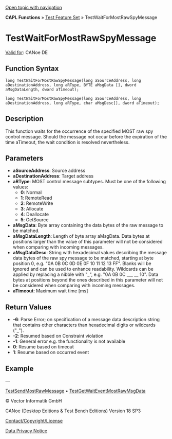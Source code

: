 [Open topic with navigation](../../../../../CANoeDEFamily.htm#Topics/CAPLFunctions/Test/Functions/CAPLfunctionTestWaitForMostRawSpyMessage.md)

**CAPL Functions** » [Test Feature Set](../CAPLfunctionsTFSOverview.md) » TestWaitForMostRawSpyMessage

# TestWaitForMostRawSpyMessage

[Valid for](../../../Shared/FeatureAvailability.md): CANoe DE

## Function Syntax

```plaintext
long TestWaitForMostRawSpyMessage(long aSourceAddress, long aDestinationAddress, long aRType, BYTE aMsgData [], dword aMsgDataLength, dword aTimeout);
```

```plaintext
long TestWaitForMostRawSpyMessage(long aSourceAddress, long aDestinationAddress, long aRType, char aMsgDesc[], dword aTimeout);
```

## Description

This function waits for the occurrence of the specified MOST raw spy control message. Should the message not occur before the expiration of the time aTimeout, the wait condition is resolved nevertheless.

## Parameters

- **aSourceAddress**: Source address
- **aDestinationAddress**: Target address
- **aRType**: MOST control message subtypes. Must be one of the following values:
  - **0**: Normal
  - **1**: RemoteRead
  - **2**: RemoteWrite
  - **3**: Allocate
  - **4**: Deallocate
  - **5**: GetSource
- **aMsgData**: Byte array containing the data bytes of the raw message to be matched.
- **aMsgDataLength**: Length of byte array aMsgData. Data bytes at positions larger than the value of this parameter will not be considered when comparing with incoming messages.
- **aMsgDataDesc**: String with hexadecimal values describing the message data bytes of the raw spy message to be matched, starting at byte position 0, e.g. "0A 0B 0C 0D 0E 0F 10 11 12 13 FF". Blanks will be ignored and can be used to enhance readability. Wildcards can be applied by replacing a nibble with "_", e.g. "0A 0B 0C ___ __ 10". Data bytes at positions beyond the ones described in this parameter will not be considered when comparing with incoming messages.
- **aTimeout**: Maximum wait time [ms]

## Return Values

- **-6**: Parse Error; on specification of a message data description string that contains other characters than hexadecimal digits or wildcards ("_").
- **-2**: Resumed based on Constraint violation
- **-1**: General error e.g. the functionality is not available
- **0**: Resume based on timeout
- **1**: Resume based on occurred event

## Example

—

[TestSendMostRawMessage](CAPLfunctionTestSendMostRawMessage.md) • [TestGetWaitEventMostRawMsgData](CAPLfunctionTestGetWaitEventMostRawMsgData.md)

© Vector Informatik GmbH

CANoe (Desktop Editions & Test Bench Editions) Version 18 SP3

[Contact/Copyright/License](../../../Shared/ContactCopyrightLicense.md)

[Data Privacy Notice](https://www.vector.com/int/en/company/get-info/privacy-policy/)
